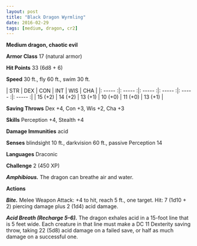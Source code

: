 ```yaml
---
layout: post
title: "Black Dragon Wyrmling"
date: 2016-02-29
tags: [medium, dragon, cr2]
---
```


**Medium dragon, chaotic evil**

**Armor Class** 17 (natural armor)

**Hit Points** 33 (6d8 + 6)

**Speed** 30 ft., fly 60 ft., swim 30 ft.

|   STR   |   DEX   |   CON   |   INT   |   WIS   |   CHA   |
|: ----- :|: ----- :|: ----- :|: ----- :|: ----- :|: ----- :|
| 15 (+2) | 14 (+2) | 13 (+1) | 10 (+0) | 11 (+0) | 13 (+1) |

**Saving Throws** Dex +4, Con +3, Wis +2, Cha +3 

**Skills** Perception +4, Stealth +4 

**Damage Immunities** acid 

**Senses** blindsight 10 ft., darkvision 60 ft., passive Perception 14 

**Languages** Draconic 

**Challenge** 2 (450 XP)

***Amphibious.*** The dragon can breathe air and water. 

**Actions** 

***Bite.*** Melee Weapon Attack: +4 to hit, reach 5 ft., one target. Hit: 7 (1d10 + 2) piercing damage plus 2 (1d4) acid damage. 

***Acid Breath (Recharge 5–6).*** The dragon exhales acid in a 15-foot line that is 5 feet wide. Each creature in that line must make a DC 11 Dexterity saving throw, taking 22 (5d8) acid damage on a failed save, or half as much damage on a successful one.